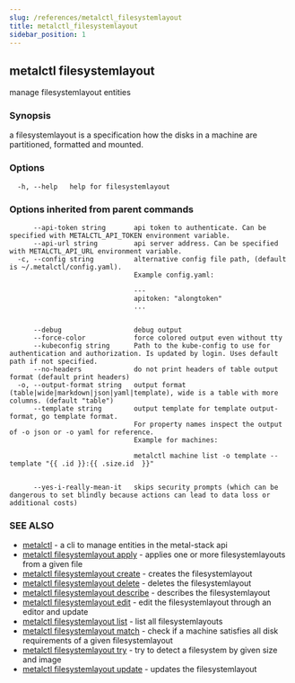 ```yaml
---
slug: /references/metalctl_filesystemlayout
title: metalctl_filesystemlayout
sidebar_position: 1
---
```


## metalctl filesystemlayout

manage filesystemlayout entities

### Synopsis

a filesystemlayout is a specification how the disks in a machine are partitioned, formatted and mounted.

### Options

```
  -h, --help   help for filesystemlayout
```

### Options inherited from parent commands

```
      --api-token string       api token to authenticate. Can be specified with METALCTL_API_TOKEN environment variable.
      --api-url string         api server address. Can be specified with METALCTL_API_URL environment variable.
  -c, --config string          alternative config file path, (default is ~/.metalctl/config.yaml).
                               Example config.yaml:
                               
                               ---
                               apitoken: "alongtoken"
                               ...
                               
                               
      --debug                  debug output
      --force-color            force colored output even without tty
      --kubeconfig string      Path to the kube-config to use for authentication and authorization. Is updated by login. Uses default path if not specified.
      --no-headers             do not print headers of table output format (default print headers)
  -o, --output-format string   output format (table|wide|markdown|json|yaml|template), wide is a table with more columns. (default "table")
      --template string        output template for template output-format, go template format.
                               For property names inspect the output of -o json or -o yaml for reference.
                               Example for machines:
                               
                               metalctl machine list -o template --template "{{ .id }}:{{ .size.id  }}"
                               
                               
      --yes-i-really-mean-it   skips security prompts (which can be dangerous to set blindly because actions can lead to data loss or additional costs)
```

### SEE ALSO

* [metalctl](./metalctl.md)	 - a cli to manage entities in the metal-stack api
* [metalctl filesystemlayout apply](./metalctl_filesystemlayout_apply.md)	 - applies one or more filesystemlayouts from a given file
* [metalctl filesystemlayout create](./metalctl_filesystemlayout_create.md)	 - creates the filesystemlayout
* [metalctl filesystemlayout delete](./metalctl_filesystemlayout_delete.md)	 - deletes the filesystemlayout
* [metalctl filesystemlayout describe](./metalctl_filesystemlayout_describe.md)	 - describes the filesystemlayout
* [metalctl filesystemlayout edit](./metalctl_filesystemlayout_edit.md)	 - edit the filesystemlayout through an editor and update
* [metalctl filesystemlayout list](./metalctl_filesystemlayout_list.md)	 - list all filesystemlayouts
* [metalctl filesystemlayout match](./metalctl_filesystemlayout_match.md)	 - check if a machine satisfies all disk requirements of a given filesystemlayout
* [metalctl filesystemlayout try](./metalctl_filesystemlayout_try.md)	 - try to detect a filesystem by given size and image
* [metalctl filesystemlayout update](./metalctl_filesystemlayout_update.md)	 - updates the filesystemlayout

